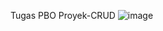 Tugas PBO Proyek-CRUD
![image](https://user-images.githubusercontent.com/109885727/180630930-74db7c61-f151-4ed6-9309-124bbad1d576.png)
